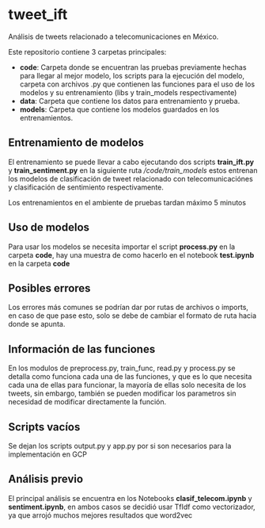 # tweet_ift
Análisis de tweets relacionado a telecomunicaciones en México.

Este repositorio contiene 3 carpetas principales:

+ **code**: Carpeta donde se encuentran las pruebas previamente hechas para llegar al mejor modelo, los scripts para la ejecución del modelo, carpeta con archivos .py que contienen las funciones para el uso de los modelos y su entrenamiento (libs y train_models respectivamente)  
+ **data**: Carpeta que contiene los datos para entrenamiento y prueba.
+ **models**: Carpeta que contiene los modelos guardados en los entrenamientos.

## Entrenamiento de modelos
El entrenamiento se puede llevar a cabo ejecutando dos scripts **train_ift.py** y **train_sentiment.py** en la siguiente ruta */code/train_models* estos entrenan los modelos de clasificación de tweet relacionado con telecomunicaciónes y clasificación de sentimiento respectivamente.

Los entrenamientos en el ambiente de pruebas tardan máximo 5 minutos

## Uso de modelos
Para usar los modelos se necesita importar el script **process.py** en la carpeta **code**, hay una muestra de como hacerlo en el notebook **test.ipynb** en la carpeta **code**

## Posibles errores
Los errores más comunes se podrían dar por rutas de archivos o imports, en caso de que pase esto, solo se debe de cambiar el formato de ruta hacia donde se apunta.

## Información de las funciones
En los modulos de preprocess.py, train_func, read.py y process.py se detalla como funciona cada una de las funciones, y que es lo que necesita cada una de ellas para funcionar, la mayoría de ellas solo necesita de los tweets, sin embargo, también se pueden modificar los parametros sin necesidad de modificar directamente la función.

## Scripts vacíos
Se dejan los scripts output.py y app.py por si son necesarios para la implementación en GCP

## Análisis previo
El principal análisis se encuentra en los Notebooks **clasif_telecom.ipynb** y **sentiment.ipynb**, en ambos casos se decidió usar TfIdf como vectorizador, ya que arrojó muchos mejores resultados que word2vec
